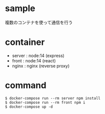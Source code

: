 # sample
複数のコンテナを使って通信を行う

# container
- server : node:14 (express)
- front : node:14 (react)
- nginx : nginx (reverse proxy)
# command

```
$ docker-compose run --rm server npm install
$ docker-compose run --rm front npm i
$ docker-compose up -d
```